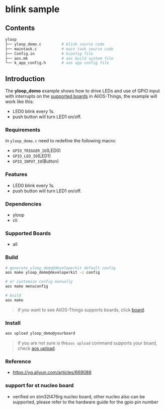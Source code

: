 # blink sample

## Contents

```sh
yloop
├── yloop_demo.c         # blink source code
├── maintask.c           # main task source code
├── Config.in            # kconfig file
├── aos.mk               # aos build system file
└── k_app_config.h       # aos app config file
```

## Introduction

The **yloop_demo** example shows how to drive LEDs and use of GPIO input with interrupts on the [supported boards](../../../board) in AliOS-Things, the example will work like this:
* LED0 blink every 1s.
* push button will turn LED1 on/off.

### Requirements

in `yloop_demo.c` need to redefine the following macro:
* `GPIO_TRIGGER_IO`(LED0)
* `GPIO_LED_IO`(LED1)
* `GPIO_INPUT_IO`(Button)

### Features

* LED0 blink every 1s.
* push button will turn LED1 on/off.

### Dependencies

* yloop
* cli

### Supported Boards

- all

### Build

```sh
# generate yloop_demo@developerkit default config
aos make yloop_demo@developerkit -c config

# or customize config manually
aos make menuconfig

# build
aos make
```

> if you want to see AliOS-Things supports boards, click [board](../../../board).

### Install

```sh
aos upload yloop_demo@yourboard
```

> if you are not sure is the`aos upload` command supports your board, check [aos upload](../../../build/site_scons/upload).

### Reference

* https://yq.aliyun.com/articles/669088

### support for st nucleo board
* verified on stm32l476rg nucleo board, other nucleo also can be supported, please refer to the hardware guide for the gpio pin number
